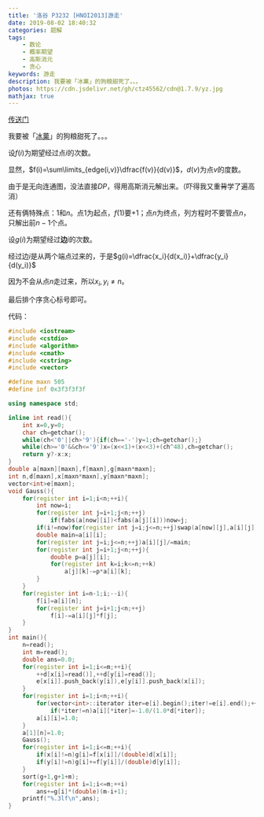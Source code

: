 ```yaml
---
title: '洛谷 P3232 [HNOI2013]游走'
date: 2019-08-02 18:40:32
categories: 题解
tags:
	- 数论
	- 概率期望
	- 高斯消元
	- 贪心
keywords: 游走
description: 我要被「冰菓」的狗粮甜死了。。。
photos: https://cdn.jsdelivr.net/gh/ctz45562/cdn@1.7.9/yz.jpg
mathjax: true
---
```


[传送门](https://www.luogu.org/problem/P3232)

我要被「[冰菓](https://zh.moegirl.org/%E5%86%B0%E8%8F%93#)」的狗粮甜死了。。。

<!--more-->

设$f(i)$为期望经过点$i$的次数。

显然，$f(i)=\sum\limits_{edge(i,v)}\dfrac{f(v)}{d(v)}$，$d(v)$为点$v$的度数。

由于是无向连通图，没法直接$DP$，得用高斯消元解出来。（吓得我又重~~背~~学了遍高消）

还有俩特殊点：$1$和$n$。点$1$为起点，$f(1)$要$+1$；点$n$为终点，列方程时不要管点$n$，只解出前$n-1$个点。

设$g(i)$为期望经过**边**$i$的次数。

经过边$i$是从两个端点过来的，于是$g(i)=\dfrac{x_i}{d(x_i)}+\dfrac{y_i}{d(y_i)}$

因为不会从点$n$走过来，所以$x_i,y_i\neq n$。

最后排个序贪心标号即可。

代码：

``` cpp
#include <iostream>
#include <cstdio>
#include <algorithm>
#include <cmath>
#include <cstring>
#include <vector>

#define maxn 505
#define inf 0x3f3f3f3f

using namespace std;

inline int read(){
	int x=0,y=0;
	char ch=getchar();
	while(ch<'0'||ch>'9'){if(ch=='-')y=1;ch=getchar();}
	while(ch>='0'&&ch<='9')x=(x<<1)+(x<<3)+(ch^48),ch=getchar();
	return y?-x:x;
}
double a[maxn][maxn],f[maxn],g[maxn*maxn];
int n,d[maxn],x[maxn*maxn],y[maxn*maxn];
vector<int>e[maxn];
void Gauss(){
	for(register int i=1;i<n;++i){
		int now=i;
		for(register int j=i+1;j<n;++j)
			if(fabs(a[now][i])<fabs(a[j][i]))now=j;
		if(i!=now)for(register int j=i;j<=n;++j)swap(a[now][j],a[i][j]);
		double main=a[i][i];
		for(register int j=i;j<=n;++j)a[i][j]/=main;
		for(register int j=i+1;j<n;++j){
			double p=a[j][i];
			for(register int k=i;k<=n;++k)
				a[j][k]-=p*a[i][k];
		}
	}
	for(register int i=n-1;i;--i){
		f[i]=a[i][n];
		for(register int j=i+1;j<n;++j)
			f[i]-=a[i][j]*f[j];
	}
}
int main(){
	n=read();
	int m=read();
	double ans=0.0;
	for(register int i=1;i<=m;++i){
		++d[x[i]=read()],++d[y[i]=read()];
		e[x[i]].push_back(y[i]),e[y[i]].push_back(x[i]);
	}
	for(register int i=1;i<n;++i){
		for(vector<int>::iterator iter=e[i].begin();iter!=e[i].end();++iter)
			if(*iter!=n)a[i][*iter]=-1.0/(1.0*d[*iter]);
		a[i][i]=1.0;
	}
	a[1][n]=1.0;
	Gauss();
	for(register int i=1;i<=m;++i){
		if(x[i]!=n)g[i]=f[x[i]]/(double)d[x[i]];
		if(y[i]!=n)g[i]+=f[y[i]]/(double)d[y[i]];
	}
	sort(g+1,g+1+m);
	for(register int i=1;i<=m;++i)
		ans+=g[i]*(double)(m-i+1);
	printf("%.3lf\n",ans);
}

```


